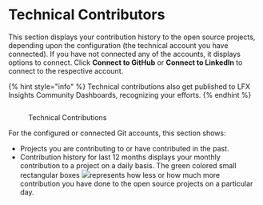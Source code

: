 # Technical Contributors

This section displays your  contribution history to the open source projects, depending upon the configuration (the technical account you have connected). If you have not connected any of the accounts, it displays options to connect. Click **Connect to GitHub** or **Connect to LinkedIn** to connect to the respective account.

{% hint style="info" %}
Technical contributions also get published to LFX Insights Community Dashboards, recognizing your efforts.
{% endhint %}

<figure><img src="../../../../.gitbook/assets/Technical Contributions.PNG" alt=""><figcaption><p>Technical Contributions</p></figcaption></figure>

For the configured or connected Git accounts, this section shows:

* Projects you are contributing to or have contributed in the past.
* Contribution history for last 12 months displays your monthly contribution to a project on a daily basis. The green colored small rectangular boxes ![](<../../../../.gitbook/assets/green boxes.png>)represents how less or how much more contribution you have done to the open source projects on a particular day.
